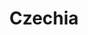 ---
title: Czechia
indice: 0.3671919298470193
years:
- year: '1993'
  indice: 0.3166377415267011
- year: '1994'
  indice: 0.31507541526768384
- year: '1995'
  indice: 0.30867443300861014
- year: '1996'
  indice: 0.3054721519422355
- year: '1997'
  indice: 0.3080685439625827
- year: '1998'
  indice: 0.3164153373790317
- year: '1999'
  indice: 0.32104736141325463
- year: '2000'
  indice: 0.3192231803792951
- year: '2001'
  indice: 0.31880149079194486
- year: '2002'
  indice: 0.3264270311117664
- year: '2003'
  indice: 0.33405520220363033
- year: '2004'
  indice: 0.3281890497604988
- year: '2005'
  indice: 0.33099542478497224
- year: '2006'
  indice: 0.3281697338334546
- year: '2007'
  indice: 0.3317381526245589
- year: '2008'
  indice: 0.3405539289169062
- year: '2009'
  indice: 0.3543198815440205
- year: '2010'
  indice: 0.35235121636533495
- year: '2011'
  indice: 0.3457975900114475
- year: '2012'
  indice: 0.34797374492465805
- year: '2013'
  indice: 0.3492041027091865
- year: '2014'
  indice: 0.3406408405599248
- year: '2015'
  indice: 0.33870944706396117
- year: '2016'
  indice: 0.34131432992514477
- year: '2017'
  indice: 0.34408156055877165
- year: '2018'
  indice: 0.354252826979514
- year: '2019'
  indice: 0.35752631024854836
- year: '2020'
  indice: 0.3671919298470193
---